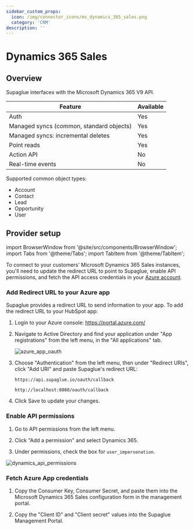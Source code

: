 ```yaml
---
sidebar_custom_props:
  icon: /img/connector_icons/ms_dynamics_365_sales.png
  category: 'CRM'
description: ''
---
```


# Dynamics 365 Sales

## Overview

Supaglue interfaces with the Microsoft Dynamics 365 V9 API.

| Feature                                  | Available |
| ---------------------------------------- | --------- |
| Auth                                     | Yes       |
| Managed syncs (common, standard objects) | Yes       |
| Managed syncs: incremental deletes       | Yes       |
| Point reads                              | Yes       |
| Action API                               | No        |
| Real-time events                         | No        |

Supported common object types:

- Account
- Contact
- Lead
- Opportunity
- User

## Provider setup

import BrowserWindow from '@site/src/components/BrowserWindow';
import Tabs from '@theme/Tabs';
import TabItem from '@theme/TabItem';

To connect to your customers' Microsoft Dynamics 365 Sales instances, you'll need to update the redirect URL to point to Supaglue, enable API permissions, and fetch the API access credentials in your [Azure account](https://portal.azure.com/).

### Add Redirect URL to your Azure app

Supaglue provides a redirect URL to send information to your app. To add the redirect URL to your HubSpot app:

1. Login to your Azure console: <https://portal.azure.com/>
1. Navigate to Active Directory and find your application under "App registrations" from the left menu, in the "All applications" tab.

    <BrowserWindow url="https://portal.azure.com/#view/Microsoft_AAD_RegisteredApps/ApplicationMenuBlade/~/Overview/appId/6bf0afcb-7896-45d4-b6ad-b42655b4c321/isMSAApp~/false">

    ![azure_app_oauth](/img/azure_app_oauth.png 'azure app oauth')

    </BrowserWindow>

1. Choose "Authentication" from the left menu, then under "Redirect URIs", click "Add URI" and paste Supaglue's redirect URL:

    <Tabs>
    <TabItem value="supaglue-cloud" label="Supaglue Cloud" default>

    ```
    https://api.supaglue.io/oauth/callback
    ```

    </TabItem>
    <TabItem value="localhost" label="Localhost">

    ```
    http://localhost:8080/oauth/callback
    ```

    </TabItem>
    </Tabs>

1. Click Save to update your changes.

### Enable API permissions

1. Go to API permissions from the left menu.

1. Click "Add a permission" and select Dynamics 365.

1. Under permissions, check the box for `user_impersonation`.

  <BrowserWindow url="https://portal.azure.com/#view/Microsoft_AAD_RegisteredApps/ApplicationMenuBlade/~/CallAnAPI/appId/9a0ed275-1fd4-4099-b809-a2030f4f4e07/isMSAApp~/false">

  ![dynamics_api_permissions](/img/dynamics_api_permissions.png 'dynamics api permissions')

  </BrowserWindow>

### Fetch Azure App credentials

1. Copy the Consumer Key, Consumer Secret, and paste them into the Microsoft Dynamics 365 Sales configuration form in the management portal.

1. Copy the "Client ID" and "Client secret" values into the Supaglue Management Portal.
